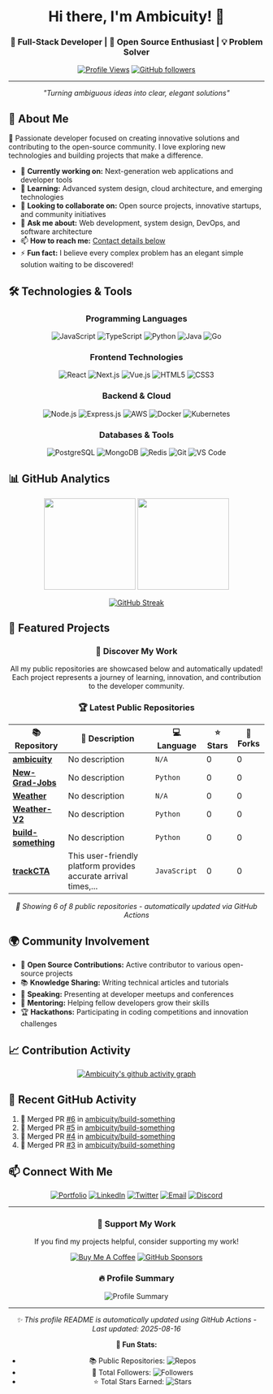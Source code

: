 <div align="center">

# Hi there, I'm Ambicuity! 👋

### 🚀 Full-Stack Developer | 🌟 Open Source Enthusiast | 💡 Problem Solver

[![Profile Views](https://komarev.com/ghpvc/?username=ambicuity&color=blueviolet&style=flat-square&label=Profile+Views)](https://github.com/ambicuity)
[![GitHub followers](https://img.shields.io/github/followers/ambicuity?label=Followers&style=social)](https://github.com/ambicuity?tab=followers)

---

*"Turning ambiguous ideas into clear, elegant solutions"*

</div>

## 💫 About Me

🎯 Passionate developer focused on creating innovative solutions and contributing to the open-source community. I love exploring new technologies and building projects that make a difference.

- 🔭 **Currently working on:** Next-generation web applications and developer tools
- 🌱 **Learning:** Advanced system design, cloud architecture, and emerging technologies
- 👯 **Looking to collaborate on:** Open source projects, innovative startups, and community initiatives
- 💬 **Ask me about:** Web development, system design, DevOps, and software architecture
- 📫 **How to reach me:** [Contact details below](#-connect-with-me)
- ⚡ **Fun fact:** I believe every complex problem has an elegant simple solution waiting to be discovered!

## 🛠️ Technologies & Tools

<div align="center">

### Programming Languages
![JavaScript](https://img.shields.io/badge/-JavaScript-F7DF1E?style=flat-square&logo=javascript&logoColor=black)
![TypeScript](https://img.shields.io/badge/-TypeScript-3178C6?style=flat-square&logo=typescript&logoColor=white)
![Python](https://img.shields.io/badge/-Python-3776AB?style=flat-square&logo=python&logoColor=white)
![Java](https://img.shields.io/badge/-Java-007396?style=flat-square&logo=java&logoColor=white)
![Go](https://img.shields.io/badge/-Go-00ADD8?style=flat-square&logo=go&logoColor=white)

### Frontend Technologies
![React](https://img.shields.io/badge/-React-61DAFB?style=flat-square&logo=react&logoColor=black)
![Next.js](https://img.shields.io/badge/-Next.js-000000?style=flat-square&logo=next.js&logoColor=white)
![Vue.js](https://img.shields.io/badge/-Vue.js-4FC08D?style=flat-square&logo=vue.js&logoColor=white)
![HTML5](https://img.shields.io/badge/-HTML5-E34F26?style=flat-square&logo=html5&logoColor=white)
![CSS3](https://img.shields.io/badge/-CSS3-1572B6?style=flat-square&logo=css3&logoColor=white)

### Backend & Cloud
![Node.js](https://img.shields.io/badge/-Node.js-339933?style=flat-square&logo=node.js&logoColor=white)
![Express.js](https://img.shields.io/badge/-Express.js-000000?style=flat-square&logo=express&logoColor=white)
![AWS](https://img.shields.io/badge/-AWS-232F3E?style=flat-square&logo=amazon-aws&logoColor=white)
![Docker](https://img.shields.io/badge/-Docker-2496ED?style=flat-square&logo=docker&logoColor=white)
![Kubernetes](https://img.shields.io/badge/-Kubernetes-326CE5?style=flat-square&logo=kubernetes&logoColor=white)

### Databases & Tools
![PostgreSQL](https://img.shields.io/badge/-PostgreSQL-336791?style=flat-square&logo=postgresql&logoColor=white)
![MongoDB](https://img.shields.io/badge/-MongoDB-47A248?style=flat-square&logo=mongodb&logoColor=white)
![Redis](https://img.shields.io/badge/-Redis-DC382D?style=flat-square&logo=redis&logoColor=white)
![Git](https://img.shields.io/badge/-Git-F05032?style=flat-square&logo=git&logoColor=white)
![VS Code](https://img.shields.io/badge/-VS%20Code-007ACC?style=flat-square&logo=visual-studio-code&logoColor=white)

</div>

## 📊 GitHub Analytics

<div align="center">
  
<img height="180em" src="https://github-readme-stats.vercel.app/api?username=ambicuity&show_icons=true&theme=tokyonight&include_all_commits=true&count_private=true&hide_border=true&bg_color=0d1117"/>
<img height="180em" src="https://github-readme-stats.vercel.app/api/top-langs/?username=ambicuity&layout=compact&langs_count=8&theme=tokyonight&hide_border=true&bg_color=0d1117"/>

</div>

<div align="center">

[![GitHub Streak](https://github-readme-streak-stats.herokuapp.com/?user=ambicuity&theme=tokyonight&hide_border=true&background=0d1117)](https://git.io/streak-stats)

</div>

## 🎯 Featured Projects

<!-- FEATURED_PROJECTS_START -->
<div align="center">

### 🌟 Discover My Work

All my public repositories are showcased below and automatically updated! Each project represents a journey of learning, innovation, and contribution to the developer community.

### 🏆 Latest Public Repositories

| 📚 Repository | 📝 Description | 💻 Language | ⭐ Stars | 🍴 Forks |
|---------------|-----------------|-------------|----------|----------|
| [**ambicuity**](https://github.com/ambicuity/ambicuity) | No description | `N/A` | 0 | 0 |
| [**New-Grad-Jobs**](https://github.com/ambicuity/New-Grad-Jobs) | No description | `Python` | 0 | 0 |
| [**Weather**](https://github.com/ambicuity/Weather) | No description | `N/A` | 0 | 0 |
| [**Weather-V2**](https://github.com/ambicuity/Weather-V2) | No description | `Python` | 0 | 0 |
| [**build-something**](https://github.com/ambicuity/build-something) | No description | `Python` | 0 | 0 |
| [**trackCTA**](https://github.com/ambicuity/trackCTA) | This user-friendly platform provides accurate arrival times,... | `JavaScript` | 0 | 0 |

*🔄 Showing 6 of 8 public repositories - automatically updated via GitHub Actions*

</div>

<!-- FEATURED_PROJECTS_END -->

## 🌍 Community Involvement

- 🤝 **Open Source Contributions:** Active contributor to various open-source projects
- 📚 **Knowledge Sharing:** Writing technical articles and tutorials
- 🎤 **Speaking:** Presenting at developer meetups and conferences
- 👥 **Mentoring:** Helping fellow developers grow their skills
- 🏆 **Hackathons:** Participating in coding competitions and innovation challenges

## 📈 Contribution Activity

<div align="center">

[![Ambicuity's github activity graph](https://github-readme-activity-graph.vercel.app/graph?username=ambicuity&theme=tokyo-night&hide_border=true&bg_color=0d1117)](https://github.com/ashutosh00710/github-readme-activity-graph)

</div>

## 🎨 Recent GitHub Activity

<!--START_SECTION:activity-->
1. 🎉 Merged PR [#6](https://github.com/ambicuity/build-something/pull/6) in [ambicuity/build-something](https://github.com/ambicuity/build-something)
2. 🎉 Merged PR [#5](https://github.com/ambicuity/build-something/pull/5) in [ambicuity/build-something](https://github.com/ambicuity/build-something)
3. 🎉 Merged PR [#4](https://github.com/ambicuity/build-something/pull/4) in [ambicuity/build-something](https://github.com/ambicuity/build-something)
4. 🎉 Merged PR [#3](https://github.com/ambicuity/build-something/pull/3) in [ambicuity/build-something](https://github.com/ambicuity/build-something)
<!--END_SECTION:activity-->

## 📫 Connect With Me

<div align="center">

[![Portfolio](https://img.shields.io/badge/-Portfolio-000000?style=for-the-badge&logo=firefox&logoColor=white)](https://ambicuity.dev)
[![LinkedIn](https://img.shields.io/badge/-LinkedIn-0077B5?style=for-the-badge&logo=linkedin&logoColor=white)](https://linkedin.com/in/ambicuity)
[![Twitter](https://img.shields.io/badge/-Twitter-1DA1F2?style=for-the-badge&logo=twitter&logoColor=white)](https://twitter.com/ambicuity)
[![Email](https://img.shields.io/badge/-Email-D14836?style=for-the-badge&logo=gmail&logoColor=white)](mailto:contact@ambicuity.dev)
[![Discord](https://img.shields.io/badge/-Discord-5865F2?style=for-the-badge&logo=discord&logoColor=white)](https://discord.gg/ambicuity)

</div>

---

<div align="center">

### 💝 Support My Work

If you find my projects helpful, consider supporting my work!

[![Buy Me A Coffee](https://img.shields.io/badge/-Buy%20Me%20A%20Coffee-FFDD00?style=for-the-badge&logo=buy-me-a-coffee&logoColor=black)](https://buymeacoffee.com/ambicuity)
[![GitHub Sponsors](https://img.shields.io/badge/-GitHub%20Sponsors-EA4AAA?style=for-the-badge&logo=github-sponsors&logoColor=white)](https://github.com/sponsors/ambicuity)

### 🔥 Profile Summary

<img src="https://github-profile-summary-cards.vercel.app/api/cards/profile-details?username=ambicuity&theme=tokyonight" alt="Profile Summary"/>

---

*✨ This profile README is automatically updated using GitHub Actions - Last updated: <!-- LAST_UPDATED_START -->2025-08-16<!-- LAST_UPDATED_END -->*

**🎯 Fun Stats:** 
- 📚 Public Repositories: ![Repos](https://img.shields.io/badge/dynamic/json?color=blue&label=repos&query=public_repos&url=https://api.github.com/users/ambicuity&style=flat-square)
- 👥 Total Followers: ![Followers](https://img.shields.io/badge/dynamic/json?color=green&label=followers&query=followers&url=https://api.github.com/users/ambicuity&style=flat-square)
- ⭐ Total Stars Earned: ![Stars](https://img.shields.io/badge/dynamic/json?color=yellow&label=stars&query=$.stars&url=https://api.github-star-counter.workers.dev/user/ambicuity&style=flat-square)

</div>
